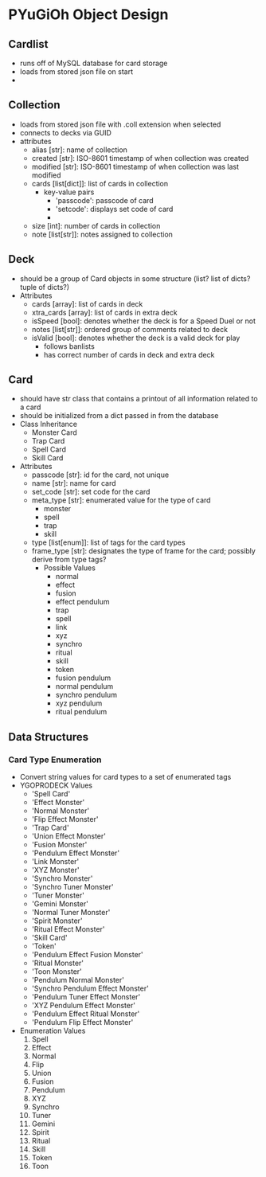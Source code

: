 # PYuGiOh Object Design

## Cardlist
* runs off of MySQL database for card storage
* loads from stored json file on start
* 

## Collection
* loads from stored json file with .coll extension when selected
* connects to decks via GUID
* attributes
    - alias [str]: name of collection
    - created [str]: ISO-8601 timestamp of when collection was created
    - modified [str]: ISO-8601 timestamp of when collection was last modified
    - cards [list[dict]]: list of cards in collection
        - key-value pairs
            - 'passcode': passcode of card
            - 'setcode': displays set code of card
            - 
    - size [int]: number of cards in collection
    - note [list[str]]: notes assigned to collection

## Deck
* should be a group of Card objects in some structure (list? list of dicts? tuple of dicts?)
* Attributes
    - cards [array]: list of cards in deck
    - xtra_cards [array]: list of cards in extra deck
    - isSpeed [bool]: denotes whether the deck is for a Speed Duel or not
    - notes [list[str]]: ordered group of comments related to deck
    - isValid [bool]: denotes whether the deck is a valid deck for play
        - follows banlists
        - has correct number of cards in deck and extra deck

## Card
* should have str class that contains a printout of all information related to a card
* should be initialized from a dict passed in from the database
* Class Inheritance
    - Monster Card
    - Trap Card
    - Spell Card
    - Skill Card
* Attributes
    - passcode [str]: id for the card, not unique
    - name [str]: name for card
    - set_code [str]: set code for the card
    - meta_type [str]: enumerated value for the type of card
        - monster
        - spell
        - trap
        - skill
    - type [list[enum]]: list of tags for the card types
    - frame_type [str]: designates the type of frame for the card; possibly derive from type tags?
        - Possible Values
            - normal
            - effect
            - fusion
            - effect pendulum
            - trap
            - spell
            - link
            - xyz
            - synchro
            - ritual
            - skill
            - token
            - fusion pendulum
            - normal pendulum
            - synchro pendulum
            - xyz pendulum
            - ritual pendulum

## Data Structures
### Card Type Enumeration
* Convert string values for card types to a set of enumerated tags
* YGOPRODECK Values
    - 'Spell Card'
    - 'Effect Monster'
    - 'Normal Monster'
    - 'Flip Effect Monster'
    - 'Trap Card'
    - 'Union Effect Monster'
    - 'Fusion Monster'
    - 'Pendulum Effect Monster'
    - 'Link Monster'
    - 'XYZ Monster'
    - 'Synchro Monster'
    - 'Synchro Tuner Monster'
    - 'Tuner Monster'
    - 'Gemini Monster'
    - 'Normal Tuner Monster'
    - 'Spirit Monster'
    - 'Ritual Effect Monster'
    - 'Skill Card'
    - 'Token'
    - 'Pendulum Effect Fusion Monster'
    - 'Ritual Monster'
    - 'Toon Monster'
    - 'Pendulum Normal Monster'
    - 'Synchro Pendulum Effect Monster'
    - 'Pendulum Tuner Effect Monster'
    - 'XYZ Pendulum Effect Monster'
    - 'Pendulum Effect Ritual Monster'
    - 'Pendulum Flip Effect Monster'
* Enumeration Values
    1. Spell
    2. Effect
    3. Normal
    4. Flip
    5. Union
    6. Fusion
    7. Pendulum
    8. XYZ
    9. Synchro
    10. Tuner
    11. Gemini
    12. Spirit
    13. Ritual
    14. Skill
    15. Token
    16. Toon